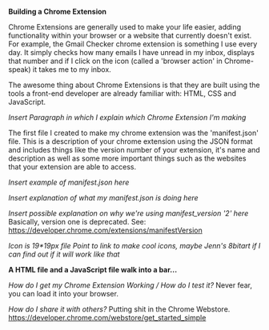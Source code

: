 **Building a Chrome Extension**

Chrome Extensions are generally used to make your life easier, adding functionality within your browser or a website that currently doesn't exist. For example, the Gmail Checker chrome extension is something I use every day. It simply checks how many emails I have unread in my inbox, displays that number and if I click on the icon (called a 'browser action' in Chrome-speak) it takes me to my inbox.

The awesome thing about Chrome Extensions is that they are built using the tools a front-end developer are already familiar with: HTML, CSS and JavaScript.

_Insert Paragraph in which I explain which Chrome Extension I'm making_

The first file I created to make my chrome extension was the 'manifest.json' file. This is a description of your chrome extension using the JSON format and includes things like the version number of your extension, it's name and description as well as some more important things such as the websites that your extension are able to access.

_Insert example of manifest.json here_

_Insert explanation of what my manifest.json is doing here_

_Insert possible explanation on why we're using manifest_version '2' here_
Basically, version one is deprecated.
See: https://developer.chrome.com/extensions/manifestVersion

_Icon is 19*19px file_ _Point to link to make cool icons, maybe Jenn's 8bitart if I can find out if it will work like that_

**A HTML file and a JavaScript file walk into a bar...**


_How do I get my Chrome Extension Working / How do I test it?_
Never fear, you can load it into your browser.

_How do I share it with others?_
Putting shit in the Chrome Webstore.
https://developer.chrome.com/webstore/get_started_simple
